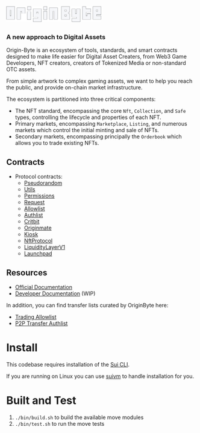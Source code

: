 <a href="https://originbyte.io/">
    <h1><img src="./assets/logo.svg" alt="OriginByte" width="50%"></h1>
</a>

<h3>A new approach to Digital Assets</h3>

Origin-Byte is an ecosystem of tools, standards, and smart contracts designed to make life easier for Digital Asset Creaters, from Web3 Game Developers, NFT creators, creators of Tokenized Media or non-standard OTC assets.

From simple artwork to complex gaming assets, we want to help you reach the public, and provide on-chain market infrastructure.

The ecosystem is partitioned into three critical components:

- The NFT standard, encompassing the core `Nft`, `Collection`, and `Safe` types,
  controlling the lifecycle and properties of each NFT.
- Primary markets, encompassing `Marketplace`, `Listing`, and numerous markets which
  control the initial minting and sale of NFTs.
- Secondary markets, encompassing principally the `Orderbook` which allows you
  to trade existing NFTs.

## Contracts

- Protocol contracts:
  - [Pseudorandom](https://explorer.sui.io/object/0x6aff3916ea448ecb49da685e79719781002f5346e775ea6a626257b10bb2793a)
  - [Utils](https://explorer.sui.io/object/0x5885713a908af7f3cf023c2ecf3c95e5af6d2caeeaf1a1c4e97b19358b067a04)
  - [Permissions](https://explorer.sui.io/object/0xc71e941d51e84f5e1c26157fe95b298aa6e56e3335a18bdbc97f1fd6393bafe6)
  - [Request](https://explorer.sui.io/object/0xcf11790d441b8b92f9fdc7e2e30f3864f2751fbda3fbd53010f728bcfd3fda51)
  - [Allowlist](https://explorer.sui.io/object/0x1487caf84ffaccadd3041bdf0e2c11a1f3a547010f1e0ac870f5727dca5b05a8)
  - [Authlist](https://explorer.sui.io/object/0xc367993cb6e76b653302aa099296e1a4404ef58a9f1b382e9b324e703160e80d)
  - [Critbit](https://explorer.sui.io/object/0x295cd8a79d28f2b0c6a1934a2863d40f6081d76a93d292359ac59710e8008806)
  - [Originmate](https://explorer.sui.io/object/0xf23cd3f06f3b223004d1b55bd74af13167ed0115a3467474a64c4a25b3df6e04)
  - [Kiosk](https://explorer.sui.io/object/0x5a50f6d261d103fc86f9797aafa1333918e53fa0896e0de2c72839389b412f50)
  - [NftProtocol](https://explorer.sui.io/object/0x93e37219faa7ef2e4b3d6f57029c3552e7c4fed25bb28f3170413d3a0574dd67)
  - [LiquidityLayerV1](https://explorer.sui.io/object/0xa81e103281edf411209e60ff8cf637f8495a0affac83bb90f93835b15adb9606)
  - [Launchpad](https://explorer.sui.io/object/0x005de2a36494381dd434604eda6cda1b90403e2ee7b2faf44fa06f8a83217952)


## Resources

- [Official Documentation](https://docs.originbyte.io/origin-byte/)
- [Developer Documentation](https://origin-byte.github.io/) (WIP)


In addition, you can find transfer lists curated by OriginByte here:
- [Trading Allowlist](https://explorer.sui.io/object/0xb9353bccfb7ad87b9195c6956b2ac81551350b104d5bfec9cf0ea6f5c467c6d1)
- [P2P Transfer Authlist](https://explorer.sui.io/object/0xedf545c164dacf55acf37431b90f6b5e55acd5925f4683de8753760d2b5e74fa)

# Install

This codebase requires installation of the [Sui CLI](https://docs.sui.io/build/install).

If you are running on Linux you can use [suivm](https://github.com/Origin-Byte/suivm) to handle installation for you.

# Built and Test

1. `./bin/build.sh` to build the available move modules
2. `./bin/test.sh` to run the move tests
